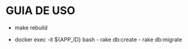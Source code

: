 GUIA DE USO
===========

* make rebuild

* docker exec -it ${APP_ID} bash
      - rake db:create
      - rake db:migrate
